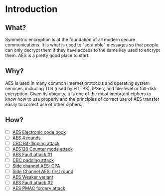 # Introduction

## What?

Symmetric encryption is at the foundation of all modern secure communications. It is what is used to "scramble" messages so that people can only decrypt them if they have access to the same key used to encrypt them. AES is a pretty good place to start.

## Why?

AES is used in many common Internet protocols and operating system services, including TLS (used by HTTPS), IPSec, and file-level or full-disk encryption. Given its ubiquity, it is one of the most important ciphers to know how to use properly and the principles of correct use of AES transfer easily to correct use of other ciphers.

## How?

- [ ] [AES Electronic code book](ecb.md)
- [ ] [AES 4 rounds](4-rounds.md)
- [ ] [CBC Bit-flipping attack](cbc-bit-flipping.md)
- [ ] [AES128 Counter mode attack](ctr.md)
- [ ] [AES Fault attack #1](fault1.md)
- [ ] [CBC padding attack](cbc-padding.md)
- [ ] [Side channel AES: CPA](cpa.md)
- [ ] [Side Channel AES: first round](sc-first-round.md)
- [ ] [AES Weaker variant](weaker-variant.md)
- [ ] [AES Fault attack #2](fault2.md)
- [ ] [AES PMAC forgery attack](pmac.md)
